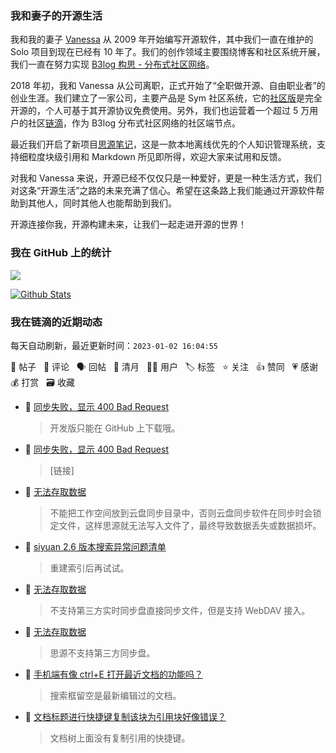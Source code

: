 ### 我和妻子的开源生活

我和我的妻子 [Vanessa](https://github.com/Vanessa219) 从 2009 年开始编写开源软件，其中我们一直在维护的 Solo 项目到现在已经有 10 年了。我们的创作领域主要围绕博客和社区系统开展，我们一直在努力实现 [B3log 构思 - 分布式社区网络](https://ld246.com/article/1546941897596)。

2018 年初，我和 Vanessa 从公司离职，正式开始了“全职做开源、自由职业者”的创业生涯。我们建立了一家公司，主要产品是 Sym 社区系统，它的[社区版](https://github.com/88250/symphony)是完全开源的，个人可基于其开源协议免费使用。另外，我们也运营着一个超过 5 万用户的社区[链滴](https://ld246.com)，作为 B3log 分布式社区网络的社区端节点。

最近我们开启了新项目[思源笔记](https://github.com/siyuan-note/siyuan)，这是一款本地离线优先的个人知识管理系统，支持细粒度块级引用和 Markdown 所见即所得，欢迎大家来试用和反馈。

对我和 Vanessa 来说，开源已经不仅仅只是一种爱好，更是一种生活方式，我们对这条“开源生活”之路的未来充满了信心。希望在这条路上我们能通过开源软件帮助到其他人，同时其他人也能帮助到我们。

开源连接你我，开源构建未来，让我们一起走进开源的世界！

### 我在 GitHub 上的统计

<a title="Hits" target="_blank" href="https://github.com/88250/88250"><img src="https://hits.b3log.org/88250/88250.svg"></a>

[![Github Stats](https://github-readme-stats.vercel.app/api?username=88250&theme=tokyonight&show_icons=true)](https://github.com/88250)

<!--events start -->

### 我在链滴的近期动态

每天自动刷新，最近更新时间：`2023-01-02 16:04:55`

📝 帖子 &nbsp; 💬 评论 &nbsp; 🗣 回帖 &nbsp; 🌙 清月 &nbsp; 👨‍💻 用户 &nbsp; 🏷️ 标签 &nbsp; ⭐️ 关注 &nbsp; 👍 赞同 &nbsp; 💗 感谢 &nbsp; 💰 打赏 &nbsp; 🗃 收藏

* 💬 [同步失败，显示 400 Bad Request](https://ld246.com/article/1672628460092/comment/1672632253131#comments)

  > 开发版只能在 GitHub 上下载哦。
* 💬 [同步失败，显示 400 Bad Request](https://ld246.com/article/1672628460092/comment/1672629074144#comments)

  > [链接]
* 💬 [无法存取数据](https://ld246.com/article/1672542059662/comment/1672626834837#comments)

  > 不能把工作空间放到云盘同步目录中，否则云盘同步软件在同步时会锁定文件，这样思源就无法写入文件了，最终导致数据丢失或数据损坏。
* 💬 [siyuan 2.6 版本搜索异常问题清单](https://ld246.com/article/1672601495455/comment/1672622695368#comments)

  > 重建索引后再试试。
* 💬 [无法存取数据](https://ld246.com/article/1672542059662/comment/1672580980422#comments)

  > 不支持第三方实时同步盘直接同步文件，但是支持 WebDAV 接入。
* 💬 [无法存取数据](https://ld246.com/article/1672542059662/comment/1672563151265#comments)

  > 思源不支持第三方同步盘。
* 💬 [手机端有像 ctrl+E 打开最近文档的功能吗？](https://ld246.com/article/1672559635242/comment/1672560219696#comments)

  > 搜索框留空是最新编辑过的文档。
* 💬 [文档标题进行快捷键复制该块为引用块好像错误？](https://ld246.com/article/1672550056688/comment/1672551754606#comments)

  > 文档树上面没有复制引用的快捷键。


<!--events end -->
